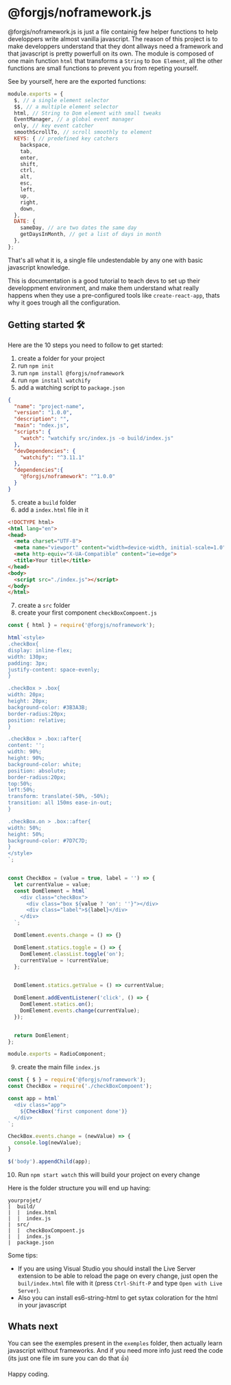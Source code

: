 # @forgjs/noframework.js

@forgjs/noframework.js is just a file containig few helper functions to help developpers write almost vanilla javascript. The reason of this project is to make developpers understand that they dont allways need a framework and that javascript is pretty powerfull on its own. 
The module is composed of one main function `html` that transforms a `String` to `Dom Element`, all the other functions are small functions to prevent you from repeting yourself.

See by yourself, here are the exported functions:
```javascript
module.exports = {
  $, // a single element selector
  $$, // a multiple element selector
  html, // String to Dom element with small tweaks
  EventManager, // a global event manager
  only, // key event catcher
  smoothScrollTo, // scroll smoothly to element
  KEYS: { // predefined key catchers 
    backspace,
    tab,
    enter,
    shift,
    ctrl,
    alt,
    esc,
    left,
    up,
    right,
    down,
  },
  DATE: {
    sameDay, // are two dates the same day
    getDaysInMonth, // get a list of days in month
  },
};
```

That's all what it is, a single file undestendable by any one with basic javascript knowledge.

This is documentation is a good tutorial to teach devs to set up their developpment environment, and make them understand what really happens when they use a pre-configured tools like `create-react-app`, thats why it goes trough all the configuration.

## Getting started 🛠

Here are the 10 steps you need to follow to get started:

1. create a folder for your project
2. run  `npm init`
3. run  `npm install @forgjs/noframework`
4. run  `npm install watchify`
5. add a watching script to `package.json`

```json
{
  "name": "project-name",
  "version": "1.0.0",
  "description": "",
  "main": "ndex.js",
  "scripts": {
    "watch": "watchify src/index.js -o build/index.js"
  },
  "devDependencies": {
    "watchify": "^3.11.1"
  },
  "dependencies":{
    "@forgjs/noframework": "^1.0.0"
  }
}
```
5. create a `build` folder
6. add a `index.html` file in it
```html
<!DOCTYPE html>
<html lang="en">
<head>
  <meta charset="UTF-8">
  <meta name="viewport" content="width=device-width, initial-scale=1.0">
  <meta http-equiv="X-UA-Compatible" content="ie=edge">
  <title>Your title</title>
</head>
<body>
  <script src="./index.js"></script>
</body>
</html>
```
7. create a `src` folder
8. create your first component `checkBoxCompoent.js`

```javascript
const { html } = require('@forgjs/noframework');

html`<style>
.checkBox{
display: inline-flex;
width: 130px;
padding: 3px;
justify-content: space-evenly;
}

.checkBox > .box{
width: 20px;
height: 20px;
background-color: #3B3A3B;
border-radius:20px;
position: relative;
}

.checkBox > .box::after{
content: '';
width: 90%;
height: 90%;
background-color: white;
position: absolute;
border-radius:20px;
top:50%;
left:50%;
transform: translate(-50%, -50%);
transition: all 150ms ease-in-out;
}

.checkBox.on > .box::after{
width: 50%;
height: 50%;
background-color: #7D7C7D;
}
</style>
`;


const CheckBox = (value = true, label = '') => {
  let currentValue = value;
  const DomElement = html`
    <div class="checkBox">
      <div class="box ${value ? 'on': ''}"></div>
      <div class="label">${label}</div>
    </div>
  `;

  DomElement.events.change = () => {}

  DomElement.statics.toggle = () => {
    DomElement.classList.toggle('on');
    currentValue = !currentValue;
  };

  
  DomElement.statics.getValue = () => currentValue;

  DomElement.addEventListener('click', () => {
    DomElement.statics.on();
    DomElement.events.change(currentValue);
  });


  return DomElement;
};

module.exports = RadioComponent;
```

9. create the main fille `index.js`

```javascript
const { $ } = require('@forgjs/noframework');
const CheckBox = require('./checkBoxCompoent');

const app = html`
  <div class="app">
    ${CheckBox('first component done')}
  </div>
`;

CheckBox.events.change = (newValue) => {
  console.log(newValue);
}

$('body').appendChild(app);
```

10. Run `npm start watch` this will build your project on every change

Here is the folder structure you will end up having:

```
yourprojet/
|  build/
|  |  index.html
|  |  index.js
|  src/
|  |  checkBoxCompoent.js
|  |  index.js
|  package.json
```


Some tips:

- If you are using Visual Studio you should install the Live Server extension to be able to reload the page on every change, just open the `buil/index.html` file with it (press `Ctrl-Shift-P` and type `Open with Live Server`).
- Also you can install es6-string-html to get sytax coloration for the html in your javascript

## Whats next

You can see the exemples present in the `exemples` folder, then actually learn javascript without frameworks. And if you need more info just reed the code (its just one file im sure you can do that 👍)

Happy coding.
